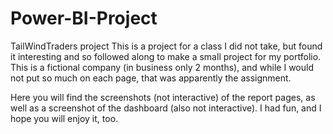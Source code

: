 # Power-BI-Project
TailWindTraders project
This is a project for a class I did not take, but found it interesting and so followed along to make a small project for my portfolio.
This is a fictional company (in business only 2 months), and while I would not put so much on each page, that was apparently the assignment.

Here you will find the screenshots (not interactive) of the report pages, as well as a screenshot of the dashboard (also not interactive).
I had fun, and I hope you will enjoy it, too.
